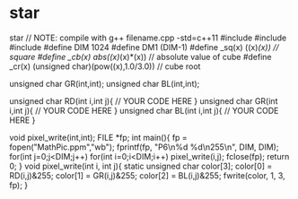 # star
star
// NOTE: compile with g++ filename.cpp -std=c++11
#include <iostream>
#include <cmath>
#include <cstdlib>
#define DIM 1024
#define DM1 (DIM-1)
#define _sq(x) ((x)*(x)) // square
#define _cb(x) abs((x)*(x)*(x)) // absolute value of cube
#define _cr(x) (unsigned char)(pow((x),1.0/3.0)) // cube root

unsigned char GR(int,int);
unsigned char BL(int,int);

unsigned char RD(int i,int j){
// YOUR CODE HERE
}
unsigned char GR(int i,int j){
// YOUR CODE HERE
}
unsigned char BL(int i,int j){
// YOUR CODE HERE
}

void pixel_write(int,int);
FILE *fp;
int main(){
fp = fopen("MathPic.ppm","wb");
fprintf(fp, "P6\n%d %d\n255\n", DIM, DIM);
for(int j=0;j<DIM;j++)
for(int i=0;i<DIM;i++)
pixel_write(i,j);
fclose(fp);
return 0;
}
void pixel_write(int i, int j){
static unsigned char color[3];
color[0] = RD(i,j)&255;
color[1] = GR(i,j)&255;
color[2] = BL(i,j)&255;
fwrite(color, 1, 3, fp);
}
